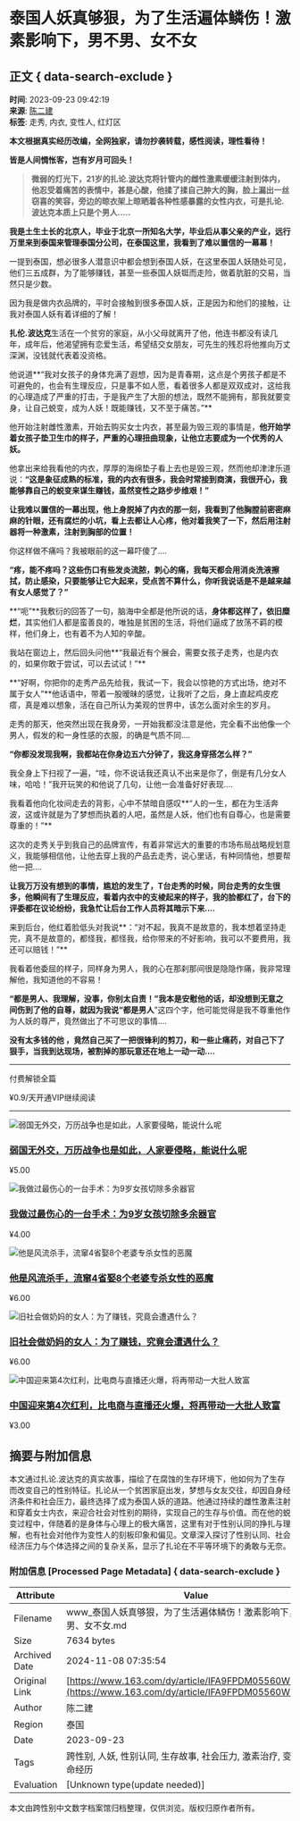 # 泰国人妖真够狠，为了生活遍体鳞伤！激素影响下，男不男、女不女

## 正文 { data-search-exclude }


**时间**: 2023-09-23 09:42:19  
**来源**: [陈二建](https://www.163.com/dy/media/T1668874989104.html)  
**标签**: 走秀, 内衣, 变性人, 红灯区  

**本文根据真实经历改编，全网独家，请勿抄袭转载，感性阅读，理性看待！**

**皆是人间惆怅客，岂有岁月可回头！**

> **微弱的灯光下，21岁的扎论.波达克将针管内的雌性激素缓缓注射到体内，他忍受着痛苦的表情中，甚是心酸，他揉了揉自己肿大的胸，脸上漏出一丝窃喜的笑容，旁边的晾衣架上晾晒着各种性感暴露的女性内衣，可是扎论.波达克本质上只是个男人.....**

**我是土生土长的北京人，毕业于北京一所知名大学，毕业后从事父亲的产业，远行万里来到泰国来管理泰国分公司，在泰国这里，我看到了难以置信的一幕幕！**

一提到泰国，想必很多人潜意识中都会想到泰国人妖，在这里泰国人妖随处可见，他们三五成群，为了能够赚钱，甚至一些泰国人妖铤而走险，做着肮脏的交易，当然只是少数。

因为我是做内衣品牌的，平时会接触到很多泰国人妖，正是因为和他们的接触，让我对泰国人妖有着详细的了解！

**扎伦.波达克**生活在一个贫穷的家庭，从小父母就离开了他，他连书都没有读几年，成年后，他渴望拥有恋爱生活，希望结交女朋友，可先生的残忍将他推向万丈深渊，没钱就代表着没资格。

他说道**“我对女孩子的身体充满了遐想，因为是青春期，这点是个男孩子都是不可避免的，也会有生理反应，只是事不如人愿，看着很多人都是双双成对，这给我的心理造成了严重的打击，于是我产生了大胆的想法，既然不能拥有，那我就要变身，让自己蜕变，成为人妖！既能赚钱，又不至于痛苦。”**

他开始注射雌性激素，开始去购买女士内衣，甚至最为毁三观的事情是，**他开始学着女孩子垫卫生巾的样子，严重的心理扭曲现象，让他立志要成为一个优秀的人妖。**

他拿出来给我看他的内衣，厚厚的海绵垫子看上去也是毁三观，然而他却津津乐道说：**“这是象征成熟的标准，我的内衣有很多，我会时常接到商演，我很开心，我能够靠自己的蜕变来谋生赚钱，虽然变性之路步步维艰！”**

**让我难以置信的一幕出现，他上身脱掉了内衣的那一刻，我看到了他胸膛前密密麻麻的针眼，还有腐烂的小坑，看上去都让人心疼，他对着我笑了一下，然后用注射器将一种激素，注射到胸部的位置！**

你这样做不痛吗？我被眼前的这一幕吓傻了....

**“疼，能不疼吗？这些伤口有些发炎流脓，刺心的痛，我每天都会用消炎洗液擦拭，防止感染，只要能够让它大起来，受点苦不算什么，你听我说话是不是越来越有女人感觉了？”**

**“呃”**我敷衍的回答了一句，脑海中全都是他所说的话，**身体都这样了，依旧糜烂**，其实他们人都是蛮善良的，唯独是贫困的生活，将他们逼成了放荡不羁的模样，他们身上，也有着不为人知的辛酸。

我站在窗边上，然后回头问他**“我最近有个展会，需要女孩子走秀，也是内衣的，如果你敢于尝试，可以去试试！”**

**“好啊，你把你的走秀产品先给我，我试一下，我会以惊艳的方式出场，绝对不属于女人”**他话语中，带着一股暧昧的感觉，让我听了之后，身上直起鸡皮疙瘩，真是难以想象，活在自己所认为美观的世界中，该怎么面对余生的岁月。

走秀的那天，他突然出现在我身旁，一开始我都没注意是他，完全看不出他像一个男人，假发的和一身性感的衣服，的确是气质不同....

**“你都没发现我啊，我都站在你身边五六分钟了，我这身穿搭怎么样？”**

我全身上下扫视了一遍，“哇，你不说话我还真认不出来是你了，倒是有几分女人味，哈哈！”我开玩笑的和他说了几句，让他一会准备好好表现....

我看着他向化妆间走去的背影，心中不禁暗自感叹**“人的一生，都在为生活奔波，这或许就是为了梦想而执着的人吧，虽然是人妖，他们也有自尊心，也是需要尊重的！”**

这次的走秀关乎到我自己的品牌宣传，有着非常远大的重要的市场布局战略规划意义，我能够相信他，让他去穿上我的产品去走秀，说心里话，有种同情他，想要帮他一把....

**让我万万没有想到的事情，尴尬的发生了，T台走秀的时候，同台走秀的女生很多，他瞬间有了生理反应，看着内衣中的支棱起来的样子，我的脸都红了，台下的评委都在议论纷纷，我急忙让后台工作人员将其暗示下来....**

来到后台，他红着脸低头对我说**：“对不起，我真不是故意的，我本想着坚持走完，真不是故意的，都怪我，都怪我，给你带来的不好影响，我可以不要费用，我还可以赔钱！”**

我看着他委屈的样子，同样身为男人，我的心在那刹那间很是隐隐作痛，我非常理解他，我知道他的不容易！

**“都是男人、我理解，没事，你别太自责！”**我本是安慰他的话，却没想到无意之间伤到了他的自尊，就因为我说**“都是男人**”这四个字，他可能觉得是我不尊重他作为人妖的尊严，竟然做出了不可思议的事情....

**没有太多钱的他 ，竟然自己买了一把很锋利的剪刀，和一些止痛药，对自己下了狠手，当我到达现场，被割掉的那玩意还在地上一动一动....**

---

付费解锁全篇

¥0.9/天开通VIP继续阅读  

--- 

![弱国无外交，万历战争也是如此，人家要侵略，能说什么呢](http://static.ws.126.net/f2e/news/index2016_rmd/images/pic_error0106.jpg)

### [弱国无外交，万历战争也是如此，人家要侵略，能说什么呢](https://www.163.com/dy/article/I0SGE8CO05535CQ6.html?spss=article_choiceness)

¥5.00

![我做过最伤心的一台手术：为9岁女孩切除多余器官](http://static.ws.126.net/f2e/news/index2016_rmd/images/pic_error0106.jpg)

### [我做过最伤心的一台手术：为9岁女孩切除多余器官](https://www.163.com/dy/article/I0R72SNA0553U2SV.html?spss=article_choiceness)

¥4.00

![他是风流杀手，流窜4省娶8个老婆专杀女性的恶魔](http://static.ws.126.net/f2e/news/index2016_rmd/images/pic_error0106.jpg)

### [他是风流杀手，流窜4省娶8个老婆专杀女性的恶魔](https://www.163.com/dy/article/I1G56M9H05561LLD.html?spss=article_choiceness)

¥6.00

![旧社会做奶妈的女人：为了赚钱，究竟会遭遇什么？](http://static.ws.126.net/f2e/news/index2016_rmd/images/pic_error0106.jpg)

### [旧社会做奶妈的女人：为了赚钱，究竟会遭遇什么？](https://www.163.com/dy/article/I0RMM56A05561LLC.html?spss=article_choiceness)

¥6.00

![中国迎来第4次红利，比电商与直播还火爆，将再带动一大批人致富](http://static.ws.126.net/f2e/news/index2016_rmd/images/pic_error0106.jpg)

### [中国迎来第4次红利，比电商与直播还火爆，将再带动一大批人致富](https://www.163.com/dy/article/I0RR4VPR0524R94E.html?spss=article_choiceness)

¥3.00

## 摘要与附加信息

<!-- tcd_abstract -->
本文通过扎论.波达克的真实故事，描绘了在腐蚀的生存环境下，他如何为了生存而改变自己的性别特征。扎论从一个贫困家庭出发，梦想与女友交往，却因自身经济条件和社会压力，最终选择了成为泰国人妖的道路。他通过持续的雌性激素注射和穿着女士内衣，来迎合社会对性别的期待，实现自己的生存与价值。而在他的蜕变过程中，伴随着的是身体与心理上的极大痛苦，这里有对于性别认同的挣扎与理解，也有社会对他作为变性人的刻板印象和偏见。文章深入探讨了性别认同、社会经济压力与个体选择之间的复杂关系，显示了扎论在不平等环境下的勇敢与无奈。
<!-- tcd_abstract_end -->

### 附加信息 [Processed Page Metadata] { data-search-exclude }

| Attribute       | Value                                  |
|-----------------|----------------------------------------|
| Filename        | www_泰国人妖真够狠，为了生活遍体鳞伤！激素影响下，男不男、女不女.md                             |
| Size            | 7634 bytes                           |
| Archived Date   | 2024-11-08 07:35:54                             |
| Original Link   | [https://www.163.com/dy/article/IFA9FPDM05560W97.html](https://www.163.com/dy/article/IFA9FPDM05560W97.html)                       |
| Author          | 陈二建                               |
| Region          | 泰国                               |
| Date            | 2023-09-23                                 |
| Tags            | 跨性别, 人妖, 性别认同, 生存故事, 社会压力, 激素治疗, 变性人, 生命经历                                 |
| Evaluation            | [Unknown type(update needed)]                                 |
<!-- tcd_table_end -->

本文由跨性别中文数字档案馆归档整理，仅供浏览。版权归原作者所有。
